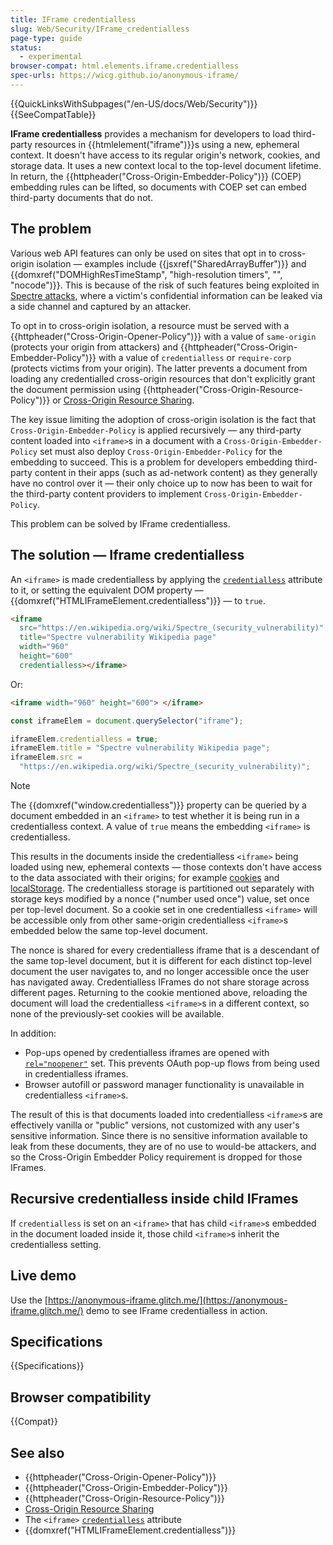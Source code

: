 ```yaml
---
title: IFrame credentialless
slug: Web/Security/IFrame_credentialless
page-type: guide
status:
  - experimental
browser-compat: html.elements.iframe.credentialless
spec-urls: https://wicg.github.io/anonymous-iframe/
---
```


{{QuickLinksWithSubpages("/en-US/docs/Web/Security")}}{{SeeCompatTable}}

**IFrame credentialless** provides a mechanism for developers to load third-party resources in {{htmlelement("iframe")}}s using a new, ephemeral context. It doesn't have access to its regular origin's network, cookies, and storage data. It uses a new context local to the top-level document lifetime. In return, the {{httpheader("Cross-Origin-Embedder-Policy")}} (COEP) embedding rules can be lifted, so documents with COEP set can embed third-party documents that do not.

## The problem

Various web API features can only be used on sites that opt in to cross-origin isolation — examples include {{jsxref("SharedArrayBuffer")}} and {{domxref("DOMHighResTimeStamp", "high-resolution timers", "", "nocode")}}. This is because of the risk of such features being exploited in [Spectre attacks](https://spectreattack.com/spectre.pdf), where a victim's confidential information can be leaked via a side channel and captured by an attacker.

To opt in to cross-origin isolation, a resource must be served with a {{httpheader("Cross-Origin-Opener-Policy")}} with a value of `same-origin` (protects your origin from attackers) and {{httpheader("Cross-Origin-Embedder-Policy")}} with a value of `credentialless` or `require-corp` (protects victims from your origin). The latter prevents a document from loading any credentialled cross-origin resources that don't explicitly grant the document permission using {{httpheader("Cross-Origin-Resource-Policy")}} or [Cross-Origin Resource Sharing](/en-US/docs/Web/HTTP/Guides/CORS).

The key issue limiting the adoption of cross-origin isolation is the fact that `Cross-Origin-Embedder-Policy` is applied recursively — any third-party content loaded into `<iframe>`s in a document with a `Cross-Origin-Embedder-Policy` set must also deploy `Cross-Origin-Embedder-Policy` for the embedding to succeed. This is a problem for developers embedding third-party content in their apps (such as ad-network content) as they generally have no control over it — their only choice up to now has been to wait for the third-party content providers to implement `Cross-Origin-Embedder-Policy`.

This problem can be solved by IFrame credentialless.

## The solution — Iframe credentialless

An `<iframe>` is made credentialless by applying the [`credentialless`](/en-US/docs/Web/HTML/Element/iframe#credentialless) attribute to it, or setting the equivalent DOM property — {{domxref("HTMLIFrameElement.credentialless")}} — to `true`.

```html
<iframe
  src="https://en.wikipedia.org/wiki/Spectre_(security_vulnerability)"
  title="Spectre vulnerability Wikipedia page"
  width="960"
  height="600"
  credentialless></iframe>
```

Or:

```html
<iframe width="960" height="600"> </iframe>
```

```js
const iframeElem = document.querySelector("iframe");

iframeElem.credentialless = true;
iframeElem.title = "Spectre vulnerability Wikipedia page";
iframeElem.src =
  "https://en.wikipedia.org/wiki/Spectre_(security_vulnerability)";
```

> [!NOTE]
> The {{domxref("window.credentialless")}} property can be queried by a document embedded in an `<iframe>` to test whether it is being run in a credentialless context. A value of `true` means the embedding `<iframe>` is credentialless.

This results in the documents inside the credentialless `<iframe>` being loaded using new, ephemeral contexts — those contexts don't have access to the data associated with their origins; for example [cookies](/en-US/docs/Web/HTTP/Guides/Cookies) and [localStorage](/en-US/docs/Web/API/Window/localStorage). The credentialless storage is partitioned out separately with storage keys modified by a nonce ("number used once") value, set once per top-level document. So a cookie set in one credentialless `<iframe>` will be accessible only from other same-origin credentialless `<iframe>`s embedded below the same top-level document.

The nonce is shared for every credentialless iframe that is a descendant of the same top-level document, but it is different for each distinct top-level document the user navigates to, and no longer accessible once the user has navigated away. Credentialless IFrames do not share storage across different pages. Returning to the cookie mentioned above, reloading the document will load the credentialless `<iframe>`s in a different context, so none of the previously-set cookies will be available.

In addition:

- Pop-ups opened by credentialless iframes are opened with [`rel="noopener"`](/en-US/docs/Web/HTML/Reference/Attributes/rel/noopener) set. This prevents OAuth pop-up flows from being used in credentialless iframes.
- Browser autofill or password manager functionality is unavailable in credentialless `<iframe>`s.

The result of this is that documents loaded into credentialless `<iframe>`s are effectively vanilla or "public" versions, not customized with any user's sensitive information. Since there is no sensitive information available to leak from these documents, they are of no use to would-be attackers, and so the Cross-Origin Embedder Policy requirement is dropped for those IFrames.

## Recursive credentialless inside child IFrames

If `credentialless` is set on an `<iframe>` that has child `<iframe>`s embedded in the document loaded inside it, those child `<iframe>`s inherit the credentialless setting.

## Live demo

Use the [https://anonymous-iframe.glitch.me/](https://anonymous-iframe.glitch.me/) demo to see IFrame credentialless in action.

## Specifications

{{Specifications}}

## Browser compatibility

{{Compat}}

## See also

- {{httpheader("Cross-Origin-Opener-Policy")}}
- {{httpheader("Cross-Origin-Embedder-Policy")}}
- {{httpheader("Cross-Origin-Resource-Policy")}}
- [Cross-Origin Resource Sharing](/en-US/docs/Web/HTTP/Guides/CORS)
- The `<iframe>` [`credentialless`](/en-US/docs/Web/HTML/Element/iframe#credentialless) attribute
- {{domxref("HTMLIFrameElement.credentialless")}}
